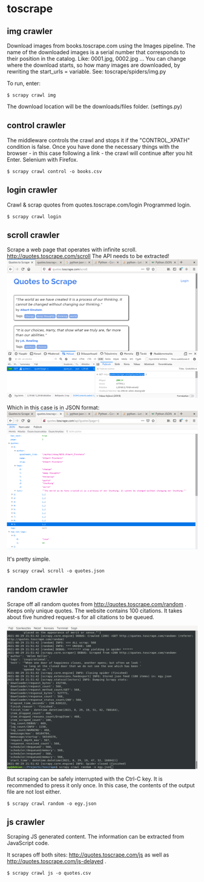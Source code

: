 # toscrape

## img crawler

Download images from books.toscrape.com using the Images pipeline.
The name of the downloaded images is a serial number that corresponds to their position in the catalog. Like: 0001.jpg, 0002.jpg ...
You can change where the download starts, so how many images are downloaded, by rewriting the start_urls = variable. See: toscrape/spiders/img.py

To run, enter:


```
$ scrapy crawl img
```

The download location will be the downloads/files folder. (settings.py)

## control crawler

The middleware controls the crawl and stops it if the "CONTROL_XPATH" condition is false. Once you have done the necessary things with the browser - in this case following a link - the crawl will continue after you hit Enter. Selenium with Firefox.

```
$ scrapy crawl control -o books.csv
```

## login crawler

Crawl & scrap quotes from quotes.toscrape.com/login
Programmed login.

```
$ scrapy crawl login
```

## scroll crawler

Scrape a web page that operates with infinite scroll. http://quotes.toscrape.com/scroll
The API needs to be extracted! 
![Screenshot](toscrape/inspector.png)

Which in this case is in JSON format: 
![Screenshot](toscrape/json.png)

It's pretty simple.

```
$ scrapy crawl scroll -o quotes.json
```

## random crawler



Scrape off all random quotes from http://quotes.toscrape.com/random . Keeps only unique quotes. The website contains 100 citations. It takes about five hundred request-s for all citations to be queued. 

![Screenshot](toscrape/random.png)

But scraping can be safely interrupted with the Ctrl-C key. It is recommended to press it only once. In this case, the contents of the output file are not lost either.

```
$ scrapy crawl random -o egy.json
```

## js crawler

Scraping JS generated content. The information can be extracted from JavaScript code.

It scrapes off both sites: http://quotes.toscrape.com/js as well as http://quotes.toscrape.com/js-delayed .

```
$ scrapy crawl js -o quotes.csv
```





